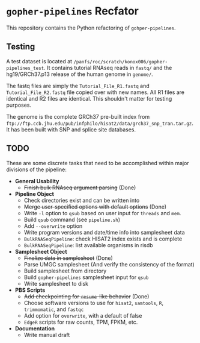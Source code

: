 # `gopher-pipelines` Recfator
This repository contains the Python refactoring of `gohper-pipelines`.

## Testing
A test dataset is located at `/panfs/roc/scratch/konox006/gopher-pipelines_test`.
It contains tutorial RNAseq reads in `fastq/` and the hg19/GRCh37.p13 release
of the human genome in `genome/`.

The fastq files are simply the `Tutorial_File_R1.fastq` and
`Tutorial_File_R2.fastq` file copied over with new names. All R1 files are
identical and R2 files are identical. This shouldn't matter for testing
purposes.

The genome is the complete GRCh37 pre-built index from 
`ftp://ftp.ccb.jhu.edu/pub/infphilo/hisat2/data/grch37_snp_tran.tar.gz`. It has
been built with SNP and splice site databases.

## TODO
These are some discrete tasks that need to be accomplished within major
divisions of the pipeline:

- **General Usability**
    - ~~Finish bulk RNAseq argument parsing~~ (Done)
- **Pipeline Object**
    - Check directories exist and can be written into
    - ~~Merge user-specified options with default options~~ (Done)
    - Write `-l` option to `qsub` based on user input for `threads` and `mem`.
    - Build `qsub` command (see `pipeline.sh`)
    - Add `--overwrite` option
    - Write program versions and date/time info into samplesheet data
    - `BulkRNASeqPipeline`: check HISAT2 index exists and is complete
    - `BulkRNASeqPipeline`: list available organisms in risdb
- **Samplesheet Object**
    - ~~Finalize data in samplesheet~~ (Done)
    - Parse UMGC samplesheet (And verify the consistency of the format)
    - Build samplesheet from directory
    - Build `gopher-pipelines` samplesheet input for `qsub`
    - Write samplesheet to disk
- **PBS Scripts**
    - ~~Add checkpointing for `resume`-like behavior~~ (Done)
    - Choose software versions to use for `hisat2`, `samtools`, `R`, `trimmomatic`, and `fastqc`
    - Add option for `overwrite`, with a default of false
    - `EdgeR` scripts for raw counts, TPM, FPKM, etc.
- **Documentation**
    - Write manual draft
